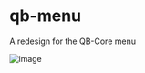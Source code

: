 # qb-menu
A redesign for the QB-Core menu


![image](https://user-images.githubusercontent.com/120094999/215255865-017f6282-64d1-483c-a6d5-d04c90a38a78.png)
